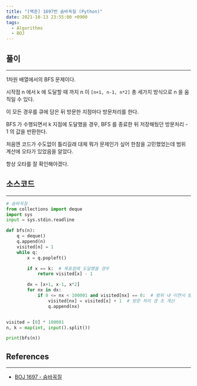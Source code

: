 ```yaml
---
title: "[백준] 1697번 숨바꼭질 (Python)"
date: 2021-10-13 23:55:00 +0900
tags:
  - Algorithms
  - BOJ
---
```


## 풀이

---

1차원 배열에서의 BFS 문제이다.

시작점 n 에서 k 에 도달할 때 까지 n 이 `[n+1, n-1, n*2]` 총 세가지 방식으로 n 을 움직일 수 있다.

이 모든 경우를 큐에 담은 뒤 방문한 지점마다 방문처리를 한다.

BFS 가 수행되면서 k 지점에 도달했을 경우, BFS 를 종료한 뒤 저장해뒀던 방문처리 - 1 의 값을 반환한다.

처음엔 코드가 수도없이 틀리길래 대체 뭐가 문제인가 싶어 한참을 고민했었는데 범위 계산에 오타가 있었음을 알았다.

항상 오타를 잘 확인해야겠다.

## 소스코드

---

```python
# 숨바꼭질
from collections import deque
import sys
input = sys.stdin.readline

def bfs(n):
    q = deque()
    q.append(n)
    visited[n] = 1
    while q:
        x = q.popleft()

        if x == k:  # 목표점에 도달했을 경우
            return visited[x] - 1

        dx = [x+1, x-1, x*2]
        for nx in dx:
            if 0 <= nx < 100001 and visited[nx] == 0:  # 범위 내 이면서 방문하지 않았을 경우
                visited[nx] = visited[x] + 1  # 방문 처리 겸 초 계산
                q.append(nx)


visited = [0] * 100001
n, k = map(int, input().split())

print(bfs(n))
```

## References

---

- [BOJ 1697 - 숨바꼭질](https://www.acmicpc.net/problem/1697)
